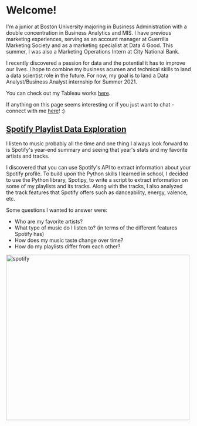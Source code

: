 # Welcome! 

I'm a junior at Boston University majoring in Business Administration with a double concentration in Business Analytics and MIS. I have previous marketing experiences, serving as an account manager at Guerrilla Marketing Society and as a marketing specialist at Data 4 Good. This summer, I was also a Marketing Operations Intern at City National Bank.

I recently discovered a passion for data and the potential it has to improve our lives. I hope to combine my business acumen and technical skills to land a data scientist role in the future. For now, my goal is to land a Data Analyst/Business Analyst internship for Summer 2021.

You can check out my Tableau works [here](https://public.tableau.com/profile/winston.wang4842#!/).

If anything on this page seems interesting or if you just want to chat - connect with me [here](https://www.linkedin.com/in/winstonw5/)! :)



## [Spotify Playlist Data Exploration](https://github.com/winst0n-w/spotify-analysis/blob/master/Spotify%20Playlists%20Data%20Exploration.ipynb)

I listen to music probably all the time and one thing I always look forward to is Spotify's year-end summary and seeing that year's stats and my favorite artists and tracks.


I discovered that you can use Spotify's API to extract information about your Spotify profile. To build upon the Python skills I learned in school, I decided to use the Python library, Spotipy, to write a script to extract information on some of my playlists and its tracks. Along with the tracks, I also analyzed the track features that Spotify offers such as danceability, energy, valence, etc. 

Some questions I wanted to answer were:

* Who are my favorite artists?
* What type of music do I listen to? (in terms of the different features Spotify has)
* How does my music taste change over time?
* How do my playlists differ from each other?
<img src="https://user-images.githubusercontent.com/65275850/91394130-450e8180-e7ef-11ea-879c-b52dbb58dbf5.png" alt="spotify" width="500" height="450" class="center">
